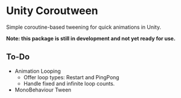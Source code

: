 # Unity Coroutween
Simple coroutine-based tweening for quick animations in Unity.

**Note: this package is still in development and not yet ready for use.**

## To-Do
- Animation Looping
    - Offer loop types: Restart and PingPong
    - Handle fixed and infinite loop counts.
- MonoBehaviour Tween